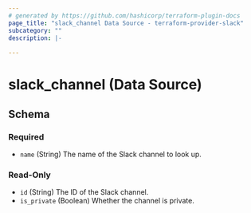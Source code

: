 ```yaml
---
# generated by https://github.com/hashicorp/terraform-plugin-docs
page_title: "slack_channel Data Source - terraform-provider-slack"
subcategory: ""
description: |-
  
---
```


# slack_channel (Data Source)





<!-- schema generated by tfplugindocs -->
## Schema

### Required

- `name` (String) The name of the Slack channel to look up.

### Read-Only

- `id` (String) The ID of the Slack channel.
- `is_private` (Boolean) Whether the channel is private.
